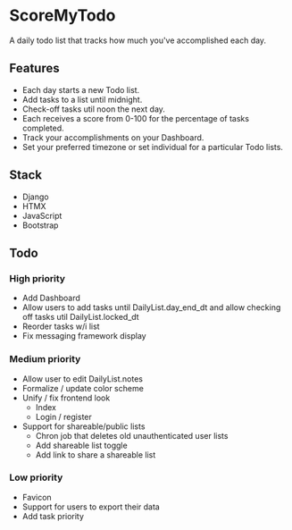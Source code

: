 # ScoreMyTodo

A daily todo list that tracks how much you've accomplished each day. 

## Features
* Each day starts a new Todo list.
* Add tasks to a list until midnight. 
* Check-off tasks util noon the next day.
* Each receives a score from 0-100 for the percentage of tasks completed.
* Track your accomplishments on your Dashboard. 
* Set your preferred timezone or set individual for a particular Todo lists. 

## Stack
* Django
* HTMX
* JavaScript
* Bootstrap

## Todo
### High priority
* Add Dashboard
* Allow users to add tasks until DailyList.day_end_dt and allow checking off tasks util DailyList.locked_dt
* Reorder tasks w/i list
* Fix messaging framework display

### Medium priority
* Allow user to edit DailyList.notes
* Formalize / update color scheme
* Unify / fix frontend look
  * Index
  * Login / register
* Support for shareable/public lists
  * Chron job that deletes old unauthenticated user lists
  * Add shareable list toggle
  * Add link to share a shareable list

### Low priority 
* Favicon
* Support for users to export their data
* Add task priority
